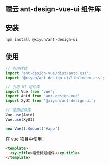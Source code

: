 ## 禧云 ant-design-vue-ui 组件库

## 安装
```
npm install @xiyun/ant-design-ui
```

## 使用

```js
// 引用样式
import 'ant-design-vue/dist/antd.css';
import '@xiyun/ant-design-ui/lib/index.css';

// 引用 UI 组件库
import Vue from 'vue';
import Antd from 'ant-design-vue'
import XyUI from '@xiyun/ant-design-ui';

// 使用组件库
Vue.use(Antd)
Vue.use(XyUI)

new Vue().$mount('#app')
```

在 vue 项目中使用：

```html
<template>
  <xy-title>禧云标题组件</xy-title>
</template>
```
